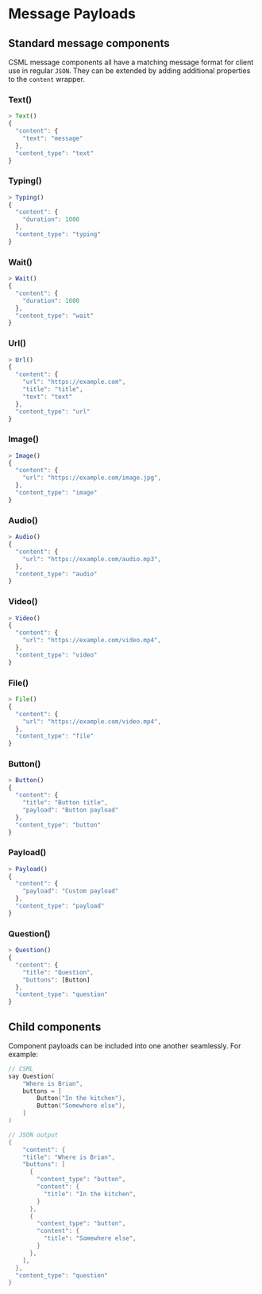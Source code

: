 # Message Payloads

## Standard message components

CSML message components all have a matching message format for client use in regular `JSON`. They can be extended by adding additional properties to the `content` wrapper.

### Text\(\)

```javascript
> Text()
{
  "content": {
    "text": "message"
  },
  "content_type": "text"
}
```

### Typing\(\)

```javascript
> Typing()
{
  "content": {
    "duration": 1000
  },
  "content_type": "typing"
}
```

### Wait\(\)

```javascript
> Wait()
{
  "content": {
    "duration": 1000
  },
  "content_type": "wait"
}
```

### Url\(\)

```javascript
> Url()
{
  "content": {
    "url": "https://example.com",
    "title": "title",
    "text": "text"
  },
  "content_type": "url"
}
```

### Image\(\)

```javascript
> Image()
{
  "content": {
    "url": "https://example.com/image.jpg",
  },
  "content_type": "image"
}
```

### Audio\(\)

```javascript
> Audio()
{
  "content": {
    "url": "https://example.com/audio.mp3",
  },
  "content_type": "audio"
}
```

### Video\(\)

```javascript
> Video()
{
  "content": {
    "url": "https://example.com/video.mp4",
  },
  "content_type": "video"
}
```

### File\(\)

```javascript
> File()
{
  "content": {
    "url": "https://example.com/video.mp4",
  },
  "content_type": "file"
}
```

### Button\(\)

```javascript
> Button()
{
  "content": {
    "title": "Button title",
    "payload": "Button payload"
  },
  "content_type": "button"
}
```

### Payload\(\)

```javascript
> Payload()
{
  "content": {
    "payload": "Custom payload"
  },
  "content_type": "payload"
}
```

### Question\(\)

```javascript
> Question()
{
  "content": {
    "title": "Question",
    "buttons": [Button]
  },
  "content_type": "question"
}
```

## Child components

Component payloads can be included into one another seamlessly. For example: 

```cpp
// CSML
say Question(
    "Where is Brian",
    buttons = [
        Button("In the kitchen"),
        Button("Somewhere else"),
    ]
)

// JSON output
{
    "content": {
    "title": "Where is Brian",
    "buttons": [
      {
        "content_type": "button",
        "content": {
          "title": "In the kitchen",
        }
      },
      {
        "content_type": "button",
        "content": {
          "title": "Somewhere else",
        }
      },
    ],
  },
  "content_type": "question"
}
```

